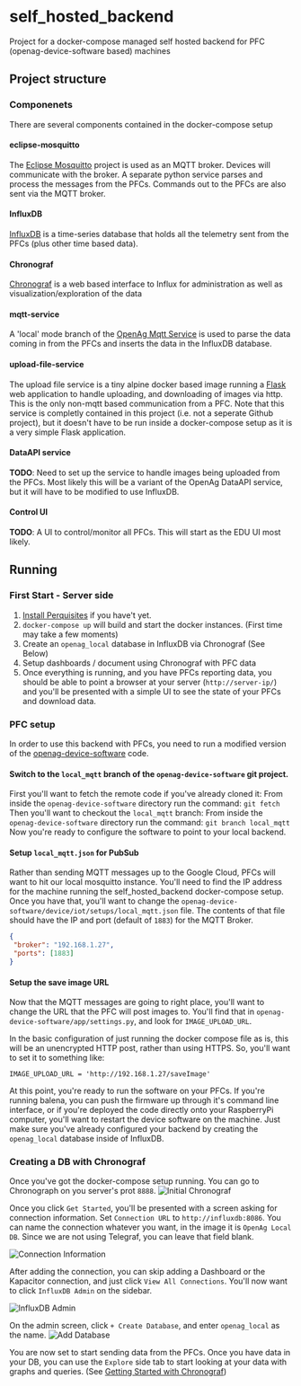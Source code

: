# self_hosted_backend
Project for a docker-compose managed self hosted backend for PFC (openag-device-software based) machines

## Project structure
### Componenets
There are several components contained in the docker-compose setup

####  eclipse-mosquitto
The [Eclipse Mosquitto](https://mosquitto.org/) project is used as an MQTT broker. Devices will communicate with the broker. A separate 
python service parses and process the messages from the PFCs. Commands out to the PFCs are also sent via the MQTT broker.

#### InfluxDB
[InfluxDB](https://www.influxdata.com/time-series-platform/) is a time-series database that holds all the telemetry sent from the PFCs (plus other time based data).

#### Chronograf
[Chronograf](https://www.influxdata.com/time-series-platform/chronograf/) is a web based interface to Influx for administration as well as visualization/exploration of the data

#### mqtt-service
A 'local' mode branch of the [OpenAg Mqtt Service](https://github.com/OpenAgricultureFoundation/mqtt-service/tree/local-mqtt) is used to parse the data coming in from the PFCs and inserts 
the data in the InfluxDB database.

#### upload-file-service
The upload file service is a tiny alpine docker based image running a [Flask](https://flask.palletsprojects.com/en/1.1.x/) web application to handle uploading,
and downloading of images via http. This is the only non-mqtt based communication from a PFC. Note that this service
is completly contained in this project (i.e. not a seperate Github project), but it doesn't have to be run inside a docker-compose
setup as it is a very simple Flask application.

#### DataAPI service
**TODO**: Need to set up the service to handle images being uploaded from the PFCs. Most likely this will be a
variant of the OpenAg DataAPI service, but it will have to be modified to use InfluxDB.

#### Control UI
**TODO**: A UI to control/monitor all PFCs. This will start as the EDU UI most likely.

## Running
### First Start - Server side

 1. [Install Perquisites](INSTALL_PREREQS.md) if you have't yet.
 1. `docker-compose up` will build and start the docker instances. (First time may take a few moments)
 2. Create an `openag_local` database in InfluxDB via Chronograf (See Below)
 3. Setup dashboards / document using Chronograf with PFC data
 4. Once everything is running, and you have PFCs reporting data, you should be able to point a browser at your server (`http://server-ip/`) and you'll be presented with a simple UI to see the state of your PFCs and download data.
 
### PFC setup
In order to use this backend with PFCs, you need to run a modified version of the [openag-device-software](https://github.com/OpenAgricultureFoundation/openag-device-software) code.

#### Switch to the `local_mqtt` branch of the `openag-device-software` git project.
First you'll want to fetch the remote code if you've already cloned it:
From inside the `openag-device-software` directory run the command: `git fetch`
Then you'll want to checkout the `local_mqtt` branch:
From inside the `openag-device-software` directory run the command: `git branch local_mqtt`
Now you're ready to configure the software to point to your local backend.

#### Setup `local_mqtt.json` for PubSub
Rather than sending MQTT messages up to the Google Cloud, PFCs will want to hit our
local mosquitto instance. You'll need to find the IP address for the machine running the self_hosted_backend docker-compose
setup. Once you have that, you'll want to change the `openag-device-software/device/iot/setups/local_mqtt.json` file.
The contents of that file should have the IP and port (default of `1883`) for the MQTT Broker.

 ```json
{
  "broker": "192.168.1.27",
  "ports": [1883]
}
```

#### Setup the save image URL

Now that the MQTT messages are going to right place, you'll want to change the URL that the PFC will post images to.
You'll find that in `openag-device-software/app/settings.py`, and look for `IMAGE_UPLOAD_URL`.

In the basic configuration of just running the docker compose file as is, this will be an unencrypted
HTTP post, rather than using HTTPS. So, you'll want to set it to something like:

```
IMAGE_UPLOAD_URL = 'http://192.168.1.27/saveImage'
```
 
 At this point, you're ready to run the software on your PFCs. If you're running balena, you can push the firmware up through it's command line interface, or if you're deployed the code directly onto your RaspberryPi computer, you'll want to restart the device software on the machine. Just make sure you've already configured your backend by creating the `openag_local` database inside of InfluxDB.
 
### Creating a DB with Chronograf
Once you've got the docker-compose setup running. You can go to Chronograph on you server's prot `8888`. 
![Initial Chronograf](doc_images/chronograf_start.png)

Once you click `Get Started`, you'll be presented with a screen asking for connection information. 
Set `Connection URL` to `http://influxdb:8086`. You can name the connection whatever you want,
in the image it is `OpenAg Local DB`. Since we are not using Telegraf, you can leave
that field blank.

![Connection Information](doc_images/chronograph_connection_info.png)

After adding the connection, you can skip adding a Dashboard or the Kapacitor connection, and
just click `View All Connections`. You'll now want to click `InfluxDB Admin` on the sidebar.

![InfluxDB Admin](doc_images/influxdb_admin.png)

On the admin screen, click `+ Create Database`, and enter `openag_local` as the name.
![Add Database](doc_images/add_database.png)

You are now set to start sending data from the PFCs. Once you have data in your DB, you can use the `Explore` side tab 
to start looking at your data with graphs and queries. (See [Getting Started with Chronograf](https://docs.influxdata.com/chronograf/v1.8/introduction/getting-started/))
 

